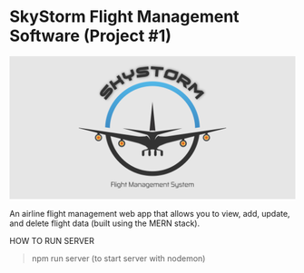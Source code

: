 # SkyStorm Flight Management Software (Project #1)

![image info](SSLogo.png)

An airline flight management web app that allows you to view, add, update, and delete flight data (built using the MERN stack).

HOW TO RUN SERVER
>npm run server (to start server with nodemon)
